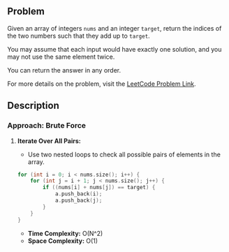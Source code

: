 ## Problem

Given an array of integers `nums` and an integer `target`, return the indices of the two numbers such that they add up to `target`.

You may assume that each input would have exactly one solution, and you may not use the same element twice.

You can return the answer in any order.

For more details on the problem, visit the [LeetCode Problem Link](https://leetcode.com/problems/two-sum/description/).

## Description

### Approach: Brute Force

1. **Iterate Over All Pairs:**
   - Use two nested loops to check all possible pairs of elements in the array.
   
   ```cpp
   for (int i = 0; i < nums.size(); i++) {
       for (int j = i + 1; j < nums.size(); j++) {
           if ((nums[i] + nums[j]) == target) {
               a.push_back(i);
               a.push_back(j);
           }
       }
   }
   ```

   - **Time Complexity:** O(N^2) 
   - **Space Complexity:** O(1) 

